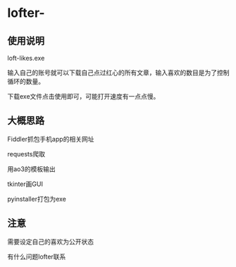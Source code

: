 # lofter-

## 使用说明
loft-likes.exe 

输入自己的账号就可以下载自己点过红心的所有文章，输入喜欢的数目是为了控制循环的数量。

下载exe文件点击使用即可，可能打开速度有一点点慢。



## 大概思路

Fiddler抓包手机app的相关网址

requests爬取

用ao3的模板输出

tkinter画GUI

pyinstaller打包为exe

## 注意
需要设定自己的喜欢为公开状态

有什么问题lofter联系
